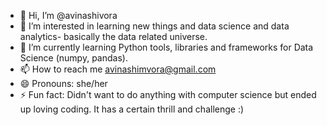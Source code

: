 - 👋 Hi, I’m @avinashivora
- 👀 I’m interested in learning new things and data science and data analytics- basically the data related universe. 
- 🌱 I’m currently learning Python tools, libraries and frameworks for Data Science (numpy, pandas). 
- 📫 How to reach me avinashimvora@gmail.com
- 😄 Pronouns: she/her
- ⚡ Fun fact: Didn't want to do anything with computer science but ended up loving coding. It has a certain thrill and challenge :)

<!---
avinashivora/avinashivora is a ✨ special ✨ repository because its `README.md` (this file) appears on your GitHub profile.
You can click the Preview link to take a look at your changes.
--->
